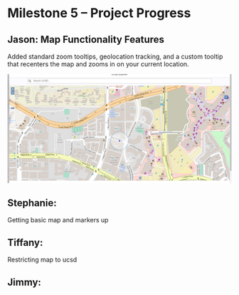 <h1> Milestone 5 – Project Progress </h1>

<h2> Jason: Map Functionality Features </h2>
<p> 
Added standard zoom tooltips, geolocation tracking, and a custom tooltip that recenters the map and zooms in on your current location.
</p>

![alt text][jason_update]


<h2> Stephanie: </h2>
<p> 
Getting basic map and markers up 
</p>

<h2> Tiffany: </h2>
<p> 
Restricting map to ucsd
</p>


<h2> Jimmy: </h2>
<p> 

</p>



[jason_update]: images/milestone5/jason.png "Jason's Screenshot"
